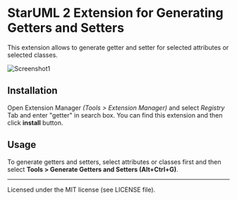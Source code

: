 StarUML 2 Extension for Generating Getters and Setters
======================================================

This extension allows to generate getter and setter for selected attributes or selected classes.

![Screenshot1](https://github.com/niklauslee/staruml-gettersetter/blob/master/captures/screenshot.png?raw=true)

## Installation

Open Extension Manager *(Tools > Extension Manager)* and select *Registry* Tab and enter "getter" in search box. You can find this extension and then click **install** button.

## Usage

To generate getters and setters, select attributes or classes first and then select **Tools > Generate Getters and Setters (Alt+Ctrl+G)**.

---

Licensed under the MIT license (see LICENSE file).
